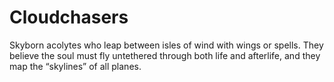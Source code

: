 # Cloudchasers


Skyborn acolytes who leap between isles of wind with wings or spells. They believe the soul must fly untethered through both life and afterlife, and they map the “skylines” of all planes.
